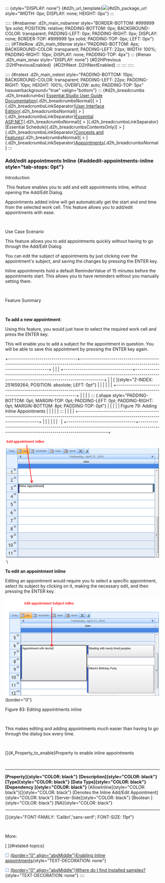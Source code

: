 ::: {style="DISPLAY: none"}
[](ms-xhelp:///?Id=d2h_url_template){#d2h_url_template}![](!package_url!){#d2h_package_url style="WIDTH: 0px; DISPLAY: none; HEIGHT: 0px"}
:::

::::: {#nsbanner .d2h_main_nsbanner style="BORDER-BOTTOM: #999999 1px solid; POSITION: relative; PADDING-BOTTOM: 0px; BACKGROUND-COLOR: transparent; PADDING-LEFT: 0px; PADDING-RIGHT: 0px; DISPLAY: none; BORDER-TOP: #999999 1px solid; PADDING-TOP: 0px; LEFT: 0px"}
:::: {#TitleRow .d2h_main_titlerow style="PADDING-BOTTOM: 4px; BACKGROUND-COLOR: transparent; PADDING-LEFT: 22px; WIDTH: 100%; PADDING-RIGHT: 10px; DISPLAY: none; PADDING-TOP: 4px"}
::: {#ienav .d2h_main_ienav style="DISPLAY: none"}
[](ms-xhelp:///?Id=ee4a2622-1119-484e-a368-ade70040b007){#D2HPrevious .D2HPreviousEnabled}  [](ms-xhelp:///?Id=64c8cec7-e58f-48d8-b376-08116ec9ca9f){#D2HNext .D2HNextEnabled}
:::
::::
:::::

:::: {#nstext .d2h_main_nstext style="PADDING-BOTTOM: 10px; BACKGROUND-COLOR: transparent; PADDING-LEFT: 22px; PADDING-RIGHT: 10px; HEIGHT: 100%; OVERFLOW: auto; PADDING-TOP: 5px" hasuserbackground="true" valign="bottom"}
::: {#d2h_breadcrumbs .d2h_breadcrumbs}
[Essential Studio User Guide Documentation](ms-xhelp:///?Id=12457748-09e3-4d74-a240-8e049cedf030){.d2h_breadcrumbsNormal}[ \> ]{.d2h_breadcrumbsLinkSeparator}[User Interface Edition](ms-xhelp:///?Id=c29296b7-531c-413b-a0ec-488ca1f7f669){.d2h_breadcrumbsNormal}[ \> ]{.d2h_breadcrumbsLinkSeparator}[Essential ASP.NET](ms-xhelp:///?Id=25c35330-c127-4dad-9a92-ed79dc7261a6){.d2h_breadcrumbsNormal}[ \> ]{.d2h_breadcrumbsLinkSeparator}[Essential Schedule]{.d2h_breadcrumbsContentsOnly}[ \> ]{.d2h_breadcrumbsLinkSeparator}[Concepts and Features](ms-xhelp:///?Id=64869483-f57f-4838-b322-b1a3d1ce8e40){.d2h_breadcrumbsNormal}[ \> ]{.d2h_breadcrumbsLinkSeparator}[Appointments](ms-xhelp:///?Id=8545e8cf-5b26-43a2-932f-f0087c9a1e0a){.d2h_breadcrumbsNormal}
:::

### Add/edit appointments Inline {#addedit-appointments-inline style="tab-stops: 0pt"}

Introduction

 This feature enables you to add and edit appointments inline, without opening the Add/Edit Dialog.

Appointments added inline will get automatically get the start and end time from the selected work cell. This feature allows you to add/edit appointments with ease.

 

Use Case Scenario

This feature allows you to add appointments quickly without having to go through the Add/Edit Dialog.

You can edit the subject of appointments by just clicking over the appointment's subject, and saving the changes by pressing the ENTER key.

Inline appointments hold a default ReminderValue of 15 minutes before the appointments start. This allows you to have reminders without you manually setting them.

 

Feature Summary

 

**To add a new appointment**:

Using this feature, you would just have to select the required work cell and press the ENTER key.

This will enable you to add a subject for the appointment in question. You will be able to save this appointment by pressing the ENTER key again.

+-----------------------------------+--------------------------------------------------------------------------------------------------------------------------------------------+
|                                   |                                                                                                                                            |
+-----------------------------------+--------------------------------------------------------------------------------------------------------------------------------------------+
|                                   | [ ]{style="Z-INDEX: 251659264; POSITION: absolute; LEFT: 0pt"}                                                                             |
|                                   |                                                                                                                                            |
|                                   | +----------------------------------------------------------------------------------------------------------------------------------------+ |
|                                   | | ::: {.shape style="PADDING-BOTTOM: 0pt; MARGIN-TOP: 0pt; PADDING-LEFT: 0pt; PADDING-RIGHT: 0pt; MARGIN-BOTTOM: 8pt; PADDING-TOP: 0pt"} | |
|                                   | | Figure 79: Adding Inline Appointments                                                                                                  | |
|                                   | | :::                                                                                                                                    | |
|                                   | +----------------------------------------------------------------------------------------------------------------------------------------+ |
|                                   |                                                                                                                                            |
|                                   |                                                                                                                                            |
+-----------------------------------+--------------------------------------------------------------------------------------------------------------------------------------------+

![](ImagesExt/image71_85.png)\
 \

**To edit an appointment inline**

Editing an appointment would require you to select a specific appointment, select its subject by clicking on it, making the necessary edit, and then pressing the ENTER key.

![](ImagesExt/image71_86.png){border="0"}

Figure 83: Editing appointments inline

 

This makes editing and adding appointments much easier than having to go through the dialog box every time.

 

[]{#_Property_to_enable}Property to enable inline appointments

 

  ------------------------------------------------------------- ----------------------------------------------------------------- ------------------------------------- --------------------------------------- -----------------------------------------
  **[Property]{style="COLOR: black"}**                          **[Description]{style="COLOR: black"}**                           **[Type]{style="COLOR: black"}**      **[Data Type]{style="COLOR: black"}**   **[Dependency ]{style="COLOR: black"}**
  [AllowInline]{style="COLOR: black"}[]{style="COLOR: black"}   [Denotes the Inline Add/Edit Appointment]{style="COLOR: black"}   [Server-Side]{style="COLOR: black"}   [Boolean ]{style="COLOR: black"}        [NA]{style="COLOR: black"}
  ------------------------------------------------------------- ----------------------------------------------------------------- ------------------------------------- --------------------------------------- -----------------------------------------

[]{style="FONT-FAMILY: 'Calibri','sans-serif'; FONT-SIZE: 11pt"} 

 

More:

[ ]{#related-topics}

[![](button.gif){border="0" align="absMiddle"}Enabling Inline appointments](ms-xhelp:///?Id=057e59e7-80b5-4016-8412-3d412f48533e){style="TEXT-DECORATION: none"}

[![](button.gif){border="0" align="absMiddle"}Where do I find Installed samples?](ms-xhelp:///?Id=b7551665-19b5-4e1f-a136-414805ddaac4){style="TEXT-DECORATION: none"}
::::
